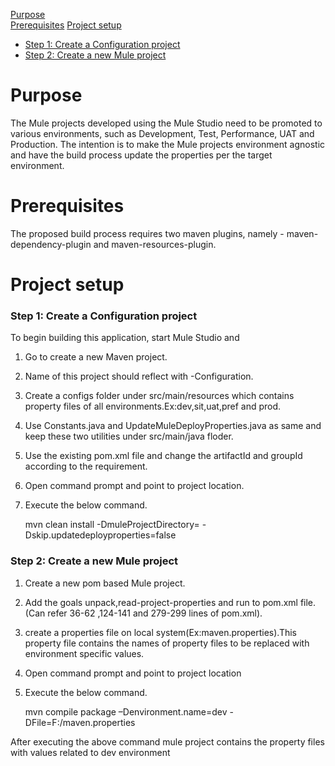 [Purpose](#purpose)  
[Prerequisites](#prerequisites)
[Project setup](#projectsetup)
* [Step 1: Create a Configuration project](#step-1-create-a-configuration-project)  
* [Step 2: Create a new Mule project](#step-2-create-a-new-mule-project)  

Purpose
=======

The Mule projects developed using the Mule Studio need to be promoted to various environments, such as Development, Test, Performance, UAT and Production. 
The intention is to make the Mule projects environment agnostic and have the build process update the properties per the target environment.

Prerequisites
=============

The proposed build process requires two maven plugins, namely - maven-dependency-plugin and maven-resources-plugin. 

Project setup
==============
### Step 1: Create a Configuration project

To begin building this application, start Mule Studio and

1. Go to create a new Maven project.
2. Name of this project should reflect with <FunctionalityName>-Configuration.
3. Create a configs folder under src/main/resources which contains property files of all environments.Ex:dev,sit,uat,pref and prod.
4. Use Constants.java and UpdateMuleDeployProperties.java as same and keep these two utilities under src/main/java floder.
5. Use the existing pom.xml file and change the artifactId and groupId according to the requirement.
6. Open command prompt and point to project location.
7. Execute the below command.

	mvn clean install -DmuleProjectDirectory=<path where mule project is located>  -Dskip.updatedeployproperties=false

### Step 2: Create a new Mule project

1. Create a new pom based Mule project.
2. Add the goals unpack,read-project-properties and run to pom.xml file.(Can refer 36-62 ,124-141 and 279-299 lines of pom.xml).
3. create a properties file on local system(Ex:maven.properties).This property file contains the names of property files  to be replaced with environment specific values.
4. Open command prompt and point to project location
5. Execute the below command.

	mvn compile package –Denvironment.name=dev -DFile=F:/maven.properties
	
After executing the above command mule project contains the property files with values related to dev environment









